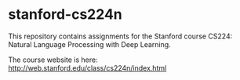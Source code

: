 # stanford-cs224n

This repository contains assignments for the Stanford course CS224: Natural Language Processing with Deep Learning.

The course website is here: http://web.stanford.edu/class/cs224n/index.html
